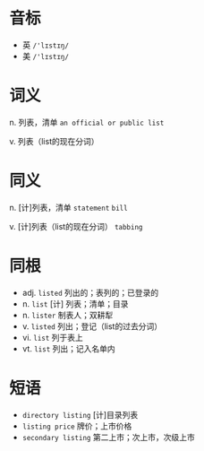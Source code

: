 # 音标

- 英 `/'lɪstɪŋ/`
- 美 `/'lɪstɪŋ/`

# 词义

n. 列表，清单
`an official or public list`

v. 列表（list的现在分词）


# 同义

n. [计]列表，清单
`statement` `bill`

v. [计]列表（list的现在分词）
`tabbing`

# 同根

- adj. `listed` 列出的；表列的；已登录的
- n. `list` [计] 列表；清单；目录
- n. `lister` 制表人；双耕犁
- v. `listed` 列出；登记（list的过去分词）
- vi. `list` 列于表上
- vt. `list` 列出；记入名单内

# 短语

- `directory listing` [计]目录列表
- `listing price` 牌价；上市价格
- `secondary listing` 第二上市；次上市，次级上市

